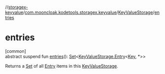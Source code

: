 //[storagex-keyvalue](../../../index.md)/[com.mooncloak.kodetools.storagex.keyvalue](../index.md)/[KeyValueStorage](index.md)/[entries](entries.md)

# entries

[common]\
abstract suspend fun [entries](entries.md)(): [Set](https://kotlinlang.org/api/latest/jvm/stdlib/kotlin.collections/-set/index.html)&lt;[KeyValueStorage.Entry](-entry/index.md)&lt;[Key](index.md), *&gt;&gt;

Returns a [Set](https://kotlinlang.org/api/latest/jvm/stdlib/kotlin.collections/-set/index.html) of all [Entry](-entry/index.md) items in this [KeyValueStorage](index.md).
